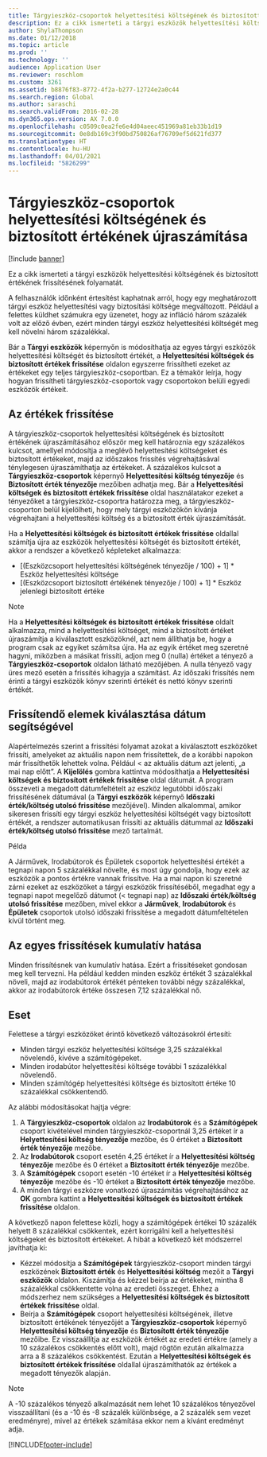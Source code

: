 ```yaml
---
title: Tárgyieszköz-csoportok helyettesítési költségének és biztosított értékének újraszámítása
description: Ez a cikk ismerteti a tárgyi eszközök helyettesítési költségének és biztosított értékének frissítésének folyamatát.
author: ShylaThompson
ms.date: 01/12/2018
ms.topic: article
ms.prod: ''
ms.technology: ''
audience: Application User
ms.reviewer: roschlom
ms.custom: 3261
ms.assetid: b8876f83-8772-4f2a-b277-12724e2a0c44
ms.search.region: Global
ms.author: saraschi
ms.search.validFrom: 2016-02-28
ms.dyn365.ops.version: AX 7.0.0
ms.openlocfilehash: c0509c0ea2fe6e4d04aeec451969a81eb33b1d19
ms.sourcegitcommit: 0e8db169c3f90bd750826af76709ef5d621fd377
ms.translationtype: HT
ms.contentlocale: hu-HU
ms.lasthandoff: 04/01/2021
ms.locfileid: "5826299"
---
```

# <a name="recalculate-replacement-costs-and-insured-values-for-fixed-asset-groups"></a>Tárgyieszköz-csoportok helyettesítési költségének és biztosított értékének újraszámítása

[!include [banner](../includes/banner.md)]

Ez a cikk ismerteti a tárgyi eszközök helyettesítési költségének és biztosított értékének frissítésének folyamatát.

A felhasználók időnként értesítést kaphatnak arról, hogy egy meghatározott tárgyi eszköz helyettesítési vagy biztosítási költsége megváltozott. Például a felettes küldhet számukra egy üzenetet, hogy az infláció három százalék volt az előző évben, ezért minden tárgyi eszköz helyettesítési költségét meg kell növelni három százalékkal. 

Bár a **Tárgyi eszközök** képernyőn is módosíthatja az egyes tárgyi eszközök helyettesítési költségét és biztosított értékét, a **Helyettesítési költségek és biztosított értékek frissítése** oldalon egyszerre frissítheti ezeket az értékeket egy teljes tárgyieszköz-csoportban. Ez a témakör leírja, hogy hogyan frissítheti tárgyieszköz-csoportok vagy csoportokon belüli egyedi eszközök értékeit.

## <a name="how-values-are-updated"></a> Az értékek frissítése
A tárgyieszköz-csoportok helyettesítési költségének és biztosított értékének újraszámításához először meg kell határoznia egy százalékos kulcsot, amellyel módosítja a meglévő helyettesítési költségeket és biztosított értékeket, majd az időszakos frissítés végrehajtásával ténylegesen újraszámíthatja az értékeket. A százalékos kulcsot a **Tárgyieszköz-csoportok** képernyő **Helyettesítési költség tényezője** és **Biztosított érték tényezője** mezőiben adhatja meg. Bár a **Helyettesítési költségek és biztosított értékek frissítése** oldal használatakor ezeket a tényezőket a tárgyieszköz-csoportra határozza meg, a tárgyieszköz-csoporton belül kijelölheti, hogy mely tárgyi eszközökön kívánja végrehajtani a helyettesítési költség és a biztosított érték újraszámítását. 

Ha a **Helyettesítési költségek és biztosított értékek frissítése** oldallal számítja újra az eszközök helyettesítési költségét és biztosított értékét, akkor a rendszer a következő képleteket alkalmazza:

-   \[(Eszközcsoport helyettesítési költségének tényezője / 100) + 1\] \* Eszköz helyettesítési költsége
-   \[(Eszközcsoport biztosított értékének tényezője / 100) + 1\] \* Eszköz jelenlegi biztosított értéke

> [!NOTE] 
> Ha a **Helyettesítési költségek és biztosított értékek frissítése** oldalt alkalmazza, mind a helyettesítési költséget, mind a biztosított értéket újraszámítja a kiválasztott eszközöknél, azt nem állíthatja be, hogy a program csak az egyiket számítsa újra. Ha az egyik értéket meg szeretné hagyni, miközben a másikat frissíti, adjon meg 0 (nulla) értéket a tényező a **Tárgyieszköz-csoportok** oldalon látható mezőjében. A nulla tényező vagy üres mező esetén a frissítés kihagyja a számítást. Az időszaki frissítés nem érinti a tárgyi eszközök könyv szerinti értékét és nettó könyv szerinti értékét. 

## <a name="how-to-use-a-date-to-select-which-items-to-update"></a> Frissítendő elemek kiválasztása dátum segítségével
Alapértelmezés szerint a frissítési folyamat azokat a kiválasztott eszközöket frissíti, amelyeket az aktuális napon nem frissítettek, de a korábbi napokon már frissíthetők lehettek volna. Például &lt; az aktuális dátum azt jelenti, „a mai nap előtt”. A **Kijelölés** gombra kattintva módosíthatja a **Helyettesítési költségek és biztosított értékek frissítése** oldal dátumát. A program összeveti a megadott dátumfeltételt az eszköz legutóbbi időszaki frissítésének dátumával (a **Tárgyi eszközök** képernyő **Időszaki érték/költség utolsó frissítése** mezőjével). Minden alkalommal, amikor sikeresen frissíti egy tárgyi eszköz helyettesítési költségét vagy biztosított értékét, a rendszer automatikusan frissíti az aktuális dátummal az **Időszaki érték/költség utolsó frissítése** mező tartalmát. 

Példa 

A Járművek, Irodabútorok és Épületek csoportok helyettesítési értékét a tegnapi napon 5 százalékkal növelte, és most úgy gondolja, hogy ezek az eszközök a pontos értékre vannak frissítve. Ha a mai napon ki szeretné zárni ezeket az eszközöket a tárgyi eszközök frissítéséből, megadhat egy a tegnapi napot megelőző dátumot (&lt; tegnapi nap) az **Időszaki érték/költség utolsó frissítése** mezőben, mivel ekkor a **Járművek**, **Irodabútorok** és **Épületek** csoportok utolsó időszaki frissítése a megadott dátumfeltételen kívül történt meg.

## <a name="cumulative-effect-of-each-update"></a> Az egyes frissítések kumulatív hatása
Minden frissítésnek van kumulatív hatása. Ezért a frissítéseket gondosan meg kell tervezni. Ha például kedden minden eszköz értékét 3 százalékkal növeli, majd az irodabútorok értékét pénteken további négy százalékkal, akkor az irodabútorok értéke összesen 7,12 százalékkal nő.

## <a name="scenario"></a>Eset
Felettese a tárgyi eszközöket érintő következő változásokról értesíti:
-   Minden tárgyi eszköz helyettesítési költsége 3,25 százalékkal növelendő, kivéve a számítógépeket.
-   Minden irodabútor helyettesítési költsége további 1 százalékkal növelendő.
-   Minden számítógép helyettesítési költsége és biztosított értéke 10 százalékkal csökkentendő.

Az alábbi módosításokat hajtja végre:
1.  A **Tárgyieszköz-csoportok** oldalon az **Irodabútorok** és a **Számítógépek** csoport kivételével minden tárgyieszköz-csoportnál 3,25 értéket ír a **Helyettesítési költség tényezője** mezőbe, és 0 értéket a **Biztosított érték tényezője** mezőbe.
2.  Az **Irodabútorok** csoport esetén 4,25 értéket ír a **Helyettesítési költség tényezője** mezőbe és 0 értéket a **Biztosított érték tényezője** mezőbe.
3.  A **Számítógépek** csoport esetén -10 értéket ír a **Helyettesítési költség tényezője** mezőbe és -10 értéket a **Biztosított érték tényezője** mezőbe.
4.  A minden tárgyi eszközre vonatkozó újraszámítás végrehajtásához az **OK** gombra kattint a **Helyettesítési költségek és biztosított értékek frissítése** oldalon.

A következő napon felettese közli, hogy a számítógépek értékei 10 százalék helyett 8 százalékkal csökkentek, ezért korrigálni kell a helyettesítési költségeket és biztosított értékeket. A hibát a következő két módszerrel javíthatja ki:
-   Kézzel módosítja a **Számítógépek** tárgyieszköz-csoport minden tárgyi eszközének **Biztosított érték** és **Helyettesítési költség** mezőit a **Tárgyi eszközök** oldalon. Kiszámítja és kézzel beírja az értékeket, mintha 8 százalékkal csökkentette volna az eredeti összeget. Ehhez a módszerhez nem szükséges a **Helyettesítési költségek és biztosított értékek frissítése** oldal.
-   Beírja a **Számítógépek** csoport helyettesítési költségének, illetve biztosított értékének tényezőjét a **Tárgyieszköz-csoportok** képernyő **Helyettesítési költség tényezője** és **Biztosított érték tényezője** mezőibe. Ez visszaállítja az eszközök értékét az eredeti értékre (amely a 10 százalékos csökkentés előtt volt), majd rögtön ezután alkalmazza arra a 8 százalékos csökkentést. Ezután a **Helyettesítési költségek és biztosított értékek frissítése** oldallal újraszámíthatók az értékek a megadott tényezők alapján.

> [!NOTE]  
> A -10 százalékos tényező alkalmazását nem lehet 10 százalékos tényezővel visszaállítani (és a -10 és -8 százalék különbsége, a 2 százalék sem vezet eredményre), mivel az értékek számítása ekkor nem a kívánt eredményt adja. 







[!INCLUDE[footer-include](../../includes/footer-banner.md)]